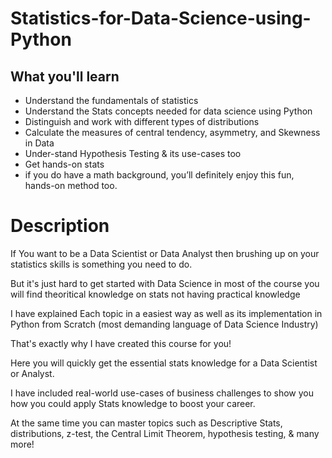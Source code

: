 # Statistics-for-Data-Science-using-Python


## What you'll learn
- Understand the fundamentals of statistics
- Understand the Stats concepts needed for data science using Python
- Distinguish and work with different types of distributions
- Calculate the measures of central tendency, asymmetry, and Skewness in Data
- Under-stand Hypothesis Testing & its use-cases too
- Get hands-on stats
- if you do have a math background, you’ll definitely enjoy this fun, hands-on method too.


# Description
If You want to be a Data Scientist or Data Analyst then brushing up on your statistics skills is something you need to do.
 
But it's just hard to get started with Data Science in most of the course you will find theoritical knowledge on stats not having practical knowledge

I have explained Each topic in a easiest way as well as its implementation in Python from Scratch (most demanding language of Data Science Industry)

That's exactly why I have created this course for you!

Here you will quickly get the  essential stats knowledge for a Data Scientist or Analyst.

I have included real-world use-cases of business challenges to show you how you could apply Stats knowledge to boost your career.

At the same time you can master topics such as Descriptive Stats, distributions, z-test, the Central Limit Theorem, hypothesis testing,  & many more!
